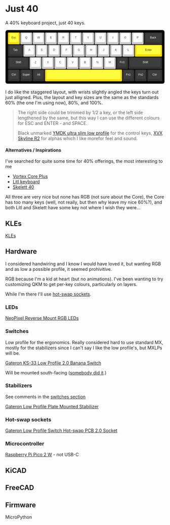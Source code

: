 # Just 40

A 40% keyboard project, just 40 keys.

![traditional keys](kle/traditional.png)

I do like the staggered layout, with wrists slightly angled the keys turn out just alligned.
Plus, the layout and key sizes are the same as the standards 60% (the one I'm using now), 80%, and 100%.

> The right side could be trimmed by 1/2 a key, or the left side lengthened by the same,
> but this way I can use the different colours for ESC and ENTER - and SPACE.
>
> Black unmarked [YMDK ultra slim low profile](https://ymdkey.com/search?q=Ultra-slim+Low+profile) for the control keys,
> [XVX Skyline R2](https://www.xvxchannel.com/en-gb/collections/low-profile-keycaps/products/xvx-skyline-r2) for alphas which I like morefor feel and sound.


#### Alternatives / Inspirations
I've searched for quite some time for 40% offerings, the most interesting to me
 - [Vortex Core Plus](https://vortexgear.store/products/core-plus)
 - [Litl keyboard](https://sthlmkb.com/shop/litl-keyboard-kit/)
 - [Skelett 40](https://novelkeys.com/collections/keyboards/products/skelett-40-keyboard-kit)

All three are very nice but none has RGB (not sure about the Core),
the Core has too many keys (well, not really, but then why leave my nice 60%?),
and both Litl and Skelett have some key not where I wish they were...

## KLEs
[KLEs](kle/README.md)

## Hardware

I considered handwiring and I know I would have loved it, but wanting RGB
and as low a possible profile, it seemed prohivitive.

RGB because I'm a kid at heart (but no animations). I've been wanting to try customizing QKM
to get per-key colours, particularly on layers.

While I'm there I'll use [hot-swap sockets](#hot-swap-sockets).

### LEDs

[NeoPixel Reverse Mount RGB LEDs](https://www.digikey.co.uk/en/products/detail/adafruit-industries-llc/4960/14302512)

### Switches

Low profile for the ergonomics. Really considered hard to use standard MX,
mostly for the stabilizers since I can't say I like the low profile's, but MXLPs will be.

[Gateron KS-33 Low Profile 2.0 Banana Switch](https://www.gateron.com/products/gateron-ks-33-low-profile-20-banana-switch?VariantsId=10734)

Will be mounted south-facing ([somebody did it](https://www.xda-developers.com/what-i-want-in-my-dream-keyboard/#:~:text=South%2Dfacing%20customizable%20LEDs).)

### Stabilizers

See comments in the [switches section](#switches)

[Gateron Low Profile Plate Mounted Stabilizer](https://www.gateron.com/products/gateron-low-profile-plate-mounted-stabilizer?VariantsId=10477)

### Hot-swap sockets

[Gateron Low Profile Switch Hot-swap PCB 2.0 Socket](https://www.gateron.com/products/gateron-low-profile-switch-hot-swap-pcb-socket?VariantsId=10234)

### Microcontroller

[Raspberry Pi Pico 2 W](https://www.raspberrypi.com/products/raspberry-pi-pico-2/) - not USB-C

## KiCAD

## FreeCAD

## Firmware

MicroPython



